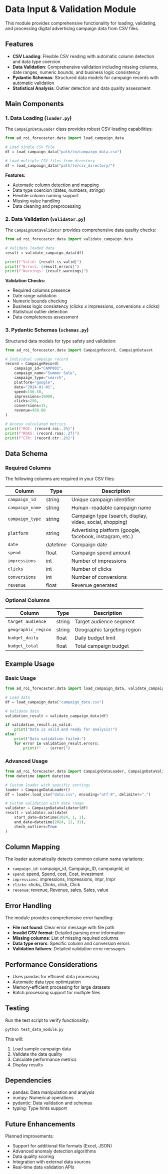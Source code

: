 # Data Input & Validation Module

This module provides comprehensive functionality for loading, validating, and processing digital advertising campaign data from CSV files.

## Features

- **CSV Loading**: Flexible CSV reading with automatic column detection and data type coercion
- **Data Validation**: Comprehensive validation including missing columns, date ranges, numeric bounds, and business logic consistency
- **Pydantic Schemas**: Structured data models for campaign records with automatic validation
- **Statistical Analysis**: Outlier detection and data quality assessment

## Main Components

### 1. Data Loading (`loader.py`)

The `CampaignDataLoader` class provides robust CSV loading capabilities:

```python
from ad_roi_forecaster.data import load_campaign_data

# Load single CSV file
df = load_campaign_data("path/to/campaign_data.csv")

# Load multiple CSV files from directory
df = load_campaign_data("path/to/csv_directory/")
```

**Features:**
- Automatic column detection and mapping
- Data type coercion (dates, numbers, strings)
- Flexible column naming support
- Missing value handling
- Data cleaning and preprocessing

### 2. Data Validation (`validator.py`)

The `CampaignDataValidator` provides comprehensive data quality checks:

```python
from ad_roi_forecaster.data import validate_campaign_data

# Validate loaded data
result = validate_campaign_data(df)

print(f"Valid: {result.is_valid}")
print(f"Errors: {result.errors}")
print(f"Warnings: {result.warnings}")
```

**Validation Checks:**
- Required columns presence
- Date range validation
- Numeric bounds checking
- Business logic consistency (clicks ≤ impressions, conversions ≤ clicks)
- Statistical outlier detection
- Data completeness assessment

### 3. Pydantic Schemas (`schemas.py`)

Structured data models for type safety and validation:

```python
from ad_roi_forecaster.data import CampaignRecord, CampaignDataset

# Individual campaign record
record = CampaignRecord(
    campaign_id="CAMP001",
    campaign_name="Summer Sale",
    campaign_type="search",
    platform="google",
    date="2024-01-01",
    spend=150.50,
    impressions=10000,
    clicks=250,
    conversions=15,
    revenue=450.00
)

# Access calculated metrics
print(f"ROI: {record.roi:.2%}")
print(f"ROAS: {record.roas:.2f}")
print(f"CTR: {record.ctr:.2%}")
```

## Data Schema

### Required Columns

The following columns are required in your CSV files:

| Column | Type | Description |
|--------|------|-------------|
| `campaign_id` | string | Unique campaign identifier |
| `campaign_name` | string | Human-readable campaign name |
| `campaign_type` | string | Campaign type (search, display, video, social, shopping) |
| `platform` | string | Advertising platform (google, facebook, instagram, etc.) |
| `date` | datetime | Campaign date |
| `spend` | float | Campaign spend amount |
| `impressions` | int | Number of impressions |
| `clicks` | int | Number of clicks |
| `conversions` | int | Number of conversions |
| `revenue` | float | Revenue generated |

### Optional Columns

| Column | Type | Description |
|--------|------|-------------|
| `target_audience` | string | Target audience segment |
| `geographic_region` | string | Geographic targeting region |
| `budget_daily` | float | Daily budget limit |
| `budget_total` | float | Total campaign budget |

## Example Usage

### Basic Usage

```python
from ad_roi_forecaster.data import load_campaign_data, validate_campaign_data

# Load data
df = load_campaign_data("campaign_data.csv")

# Validate data
validation_result = validate_campaign_data(df)

if validation_result.is_valid:
    print("Data is valid and ready for analysis!")
else:
    print("Data validation failed:")
    for error in validation_result.errors:
        print(f"  - {error}")
```

### Advanced Usage

```python
from ad_roi_forecaster.data import CampaignDataLoader, CampaignDataValidator
from datetime import datetime

# Custom loader with specific settings
loader = CampaignDataLoader()
df = loader.load_csv("data.csv", encoding="utf-8", delimiter=",")

# Custom validation with date range
validator = CampaignDataValidator(df)
result = validator.validate(
    start_date=datetime(2024, 1, 1),
    end_date=datetime(2024, 12, 31),
    check_outliers=True
)
```

## Column Mapping

The loader automatically detects common column name variations:

- `campaign_id`: campaign_id, Campaign_ID, campaignId, id
- `spend`: spend, Spend, cost, Cost, investment
- `impressions`: impressions, Impressions, impr, Impr
- `clicks`: clicks, Clicks, click, Click
- `revenue`: revenue, Revenue, sales, Sales, value

## Error Handling

The module provides comprehensive error handling:

- **File not found**: Clear error message with file path
- **Invalid CSV format**: Detailed parsing error information
- **Missing columns**: List of missing required columns
- **Data type errors**: Specific column and conversion errors
- **Validation failures**: Detailed validation error messages

## Performance Considerations

- Uses pandas for efficient data processing
- Automatic data type optimization
- Memory-efficient processing for large datasets
- Batch processing support for multiple files

## Testing

Run the test script to verify functionality:

```bash
python test_data_module.py
```

This will:
1. Load sample campaign data
2. Validate the data quality
3. Calculate performance metrics
4. Display results

## Dependencies

- pandas: Data manipulation and analysis
- numpy: Numerical operations
- pydantic: Data validation and schemas
- typing: Type hints support

## Future Enhancements

Planned improvements:
- Support for additional file formats (Excel, JSON)
- Advanced anomaly detection algorithms
- Data quality scoring
- Integration with external data sources
- Real-time data validation APIs
